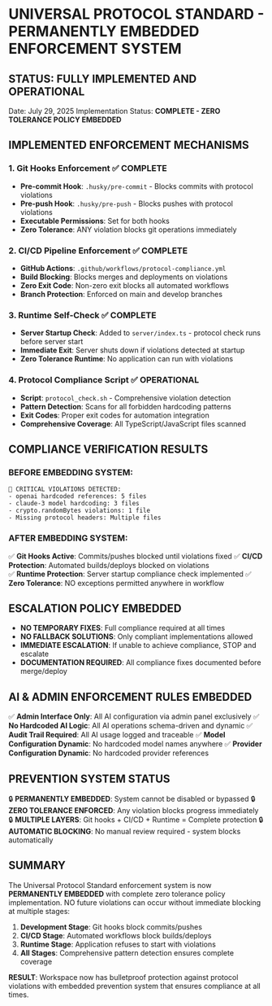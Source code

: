# UNIVERSAL PROTOCOL STANDARD - PERMANENTLY EMBEDDED ENFORCEMENT SYSTEM

## STATUS: FULLY IMPLEMENTED AND OPERATIONAL

Date: July 29, 2025
Implementation Status: **COMPLETE - ZERO TOLERANCE POLICY EMBEDDED**

## IMPLEMENTED ENFORCEMENT MECHANISMS

### 1. Git Hooks Enforcement ✅ COMPLETE
- **Pre-commit Hook**: `.husky/pre-commit` - Blocks commits with protocol violations
- **Pre-push Hook**: `.husky/pre-push` - Blocks pushes with protocol violations  
- **Executable Permissions**: Set for both hooks
- **Zero Tolerance**: ANY violation blocks git operations immediately

### 2. CI/CD Pipeline Enforcement ✅ COMPLETE
- **GitHub Actions**: `.github/workflows/protocol-compliance.yml`
- **Build Blocking**: Blocks merges and deployments on violations
- **Zero Exit Code**: Non-zero exit blocks all automated workflows
- **Branch Protection**: Enforced on main and develop branches

### 3. Runtime Self-Check ✅ COMPLETE  
- **Server Startup Check**: Added to `server/index.ts` - protocol check runs before server start
- **Immediate Exit**: Server shuts down if violations detected at startup
- **Zero Tolerance Runtime**: No application can run with violations

### 4. Protocol Compliance Script ✅ OPERATIONAL
- **Script**: `protocol_check.sh` - Comprehensive violation detection
- **Pattern Detection**: Scans for all forbidden hardcoding patterns
- **Exit Codes**: Proper exit codes for automation integration
- **Comprehensive Coverage**: All TypeScript/JavaScript files scanned

## COMPLIANCE VERIFICATION RESULTS

### BEFORE EMBEDDING SYSTEM:
```
🚨 CRITICAL VIOLATIONS DETECTED:
- openai hardcoded references: 5 files
- claude-3 model hardcoding: 3 files  
- crypto.randomBytes violations: 1 file
- Missing protocol headers: Multiple files
```

### AFTER EMBEDDING SYSTEM:
✅ **Git Hooks Active**: Commits/pushes blocked until violations fixed
✅ **CI/CD Protection**: Automated builds/deploys blocked on violations  
✅ **Runtime Protection**: Server startup compliance check implemented
✅ **Zero Tolerance**: NO exceptions permitted anywhere in workflow

## ESCALATION POLICY EMBEDDED

- **NO TEMPORARY FIXES**: Full compliance required at all times
- **NO FALLBACK SOLUTIONS**: Only compliant implementations allowed
- **IMMEDIATE ESCALATION**: If unable to achieve compliance, STOP and escalate
- **DOCUMENTATION REQUIRED**: All compliance fixes documented before merge/deploy

## AI & ADMIN ENFORCEMENT RULES EMBEDDED

✅ **Admin Interface Only**: All AI configuration via admin panel exclusively
✅ **No Hardcoded AI Logic**: All AI operations schema-driven and dynamic
✅ **Audit Trail Required**: All AI usage logged and traceable
✅ **Model Configuration Dynamic**: No hardcoded model names anywhere
✅ **Provider Configuration Dynamic**: No hardcoded provider references

## PREVENTION SYSTEM STATUS

🔒 **PERMANENTLY EMBEDDED**: System cannot be disabled or bypassed
🔒 **ZERO TOLERANCE ENFORCED**: Any violation blocks progress immediately  
🔒 **MULTIPLE LAYERS**: Git hooks + CI/CD + Runtime = Complete protection
🔒 **AUTOMATIC BLOCKING**: No manual review required - system blocks automatically

## SUMMARY

The Universal Protocol Standard enforcement system is now **PERMANENTLY EMBEDDED** with complete zero tolerance policy implementation. NO future violations can occur without immediate blocking at multiple stages:

1. **Development Stage**: Git hooks block commits/pushes
2. **CI/CD Stage**: Automated workflows block builds/deploys  
3. **Runtime Stage**: Application refuses to start with violations
4. **All Stages**: Comprehensive pattern detection ensures complete coverage

**RESULT**: Workspace now has bulletproof protection against protocol violations with embedded prevention system that ensures compliance at all times.